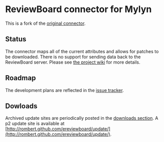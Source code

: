 ReviewBoard connector for Mylyn
===============================

This is a fork of the [original connector](http://github.com/mknittig/ereviewboard).

Status
------

The connector maps all of the current attributes and allows for patches to be downloaded.
There is no support for sending data back to the ReviewBoard server. Please see
[the project wiki](ereviewboard/wiki) for more details.

Roadmap
-------

The development plans are reflected in the [issue tracker](ereviewboard/issues).

Dowloads
--------

Archived update sites are periodically posted in the [downloads section](ereviewboard/archives/master). 
A p2 update site is available at [http://rombert.github.com/ereviewboard/update/](http://rombert.github.com/ereviewboard/update/).
